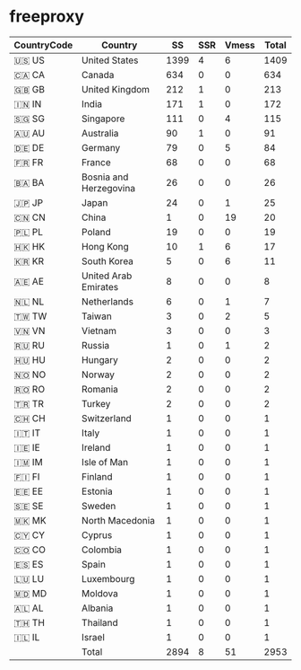 # freeproxy

|CountryCode|Country|SS|SSR|Vmess|Total|
|  ----  | ----  |  ----  | ----  |  ----  | ----  |
|🇺🇸 US|United States|1399|4|6|1409|
|🇨🇦 CA|Canada|634|0|0|634|
|🇬🇧 GB|United Kingdom|212|1|0|213|
|🇮🇳 IN|India|171|1|0|172|
|🇸🇬 SG|Singapore|111|0|4|115|
|🇦🇺 AU|Australia|90|1|0|91|
|🇩🇪 DE|Germany|79|0|5|84|
|🇫🇷 FR|France|68|0|0|68|
|🇧🇦 BA|Bosnia and Herzegovina|26|0|0|26|
|🇯🇵 JP|Japan|24|0|1|25|
|🇨🇳 CN|China|1|0|19|20|
|🇵🇱 PL|Poland|19|0|0|19|
|🇭🇰 HK|Hong Kong|10|1|6|17|
|🇰🇷 KR|South Korea|5|0|6|11|
|🇦🇪 AE|United Arab Emirates|8|0|0|8|
|🇳🇱 NL|Netherlands|6|0|1|7|
|🇹🇼 TW|Taiwan|3|0|2|5|
|🇻🇳 VN|Vietnam|3|0|0|3|
|🇷🇺 RU|Russia|1|0|1|2|
|🇭🇺 HU|Hungary|2|0|0|2|
|🇳🇴 NO|Norway|2|0|0|2|
|🇷🇴 RO|Romania|2|0|0|2|
|🇹🇷 TR|Turkey|2|0|0|2|
|🇨🇭 CH|Switzerland|1|0|0|1|
|🇮🇹 IT|Italy|1|0|0|1|
|🇮🇪 IE|Ireland|1|0|0|1|
|🇮🇲 IM|Isle of Man|1|0|0|1|
|🇫🇮 FI|Finland|1|0|0|1|
|🇪🇪 EE|Estonia|1|0|0|1|
|🇸🇪 SE|Sweden|1|0|0|1|
|🇲🇰 MK|North Macedonia|1|0|0|1|
|🇨🇾 CY|Cyprus|1|0|0|1|
|🇨🇴 CO|Colombia|1|0|0|1|
|🇪🇸 ES|Spain|1|0|0|1|
|🇱🇺 LU|Luxembourg|1|0|0|1|
|🇲🇩 MD|Moldova|1|0|0|1|
|🇦🇱 AL|Albania|1|0|0|1|
|🇹🇭 TH|Thailand|1|0|0|1|
|🇮🇱 IL|Israel|1|0|0|1|
||Total|2894|8|51|2953|
